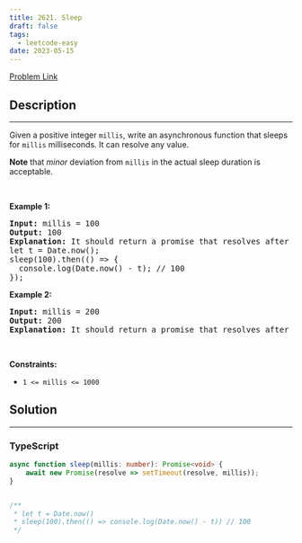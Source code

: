 ```yaml
---
title: 2621. Sleep
draft: false
tags: 
  - leetcode-easy
date: 2023-05-15
---
```


[Problem Link](https://leetcode.com/problems/sleep/)

## Description

---
<p>Given&nbsp;a positive integer <code>millis</code>, write an asynchronous function that sleeps for <code>millis</code>&nbsp;milliseconds. It can resolve any value.</p>

<p><strong>Note</strong> that <em>minor</em> deviation from <code>millis</code> in the actual sleep duration is acceptable.</p>

<p>&nbsp;</p>
<p><strong class="example">Example 1:</strong></p>

<pre>
<strong>Input:</strong> millis = 100
<strong>Output:</strong> 100
<strong>Explanation:</strong> It should return a promise that resolves after 100ms.
let t = Date.now();
sleep(100).then(() =&gt; {
  console.log(Date.now() - t); // 100
});
</pre>

<p><strong class="example">Example 2:</strong></p>

<pre>
<strong>Input:</strong> millis = 200
<strong>Output:</strong> 200
<strong>Explanation:</strong> It should return a promise that resolves after 200ms.
</pre>

<p>&nbsp;</p>
<p><strong>Constraints:</strong></p>

<ul>
	<li><code>1 &lt;= millis &lt;= 1000</code></li>
</ul>


## Solution

---
### TypeScript
``` ts title='sleep'
async function sleep(millis: number): Promise<void> {
    await new Promise(resolve => setTimeout(resolve, millis));
}


/** 
 * let t = Date.now()
 * sleep(100).then(() => console.log(Date.now() - t)) // 100
 */
```

